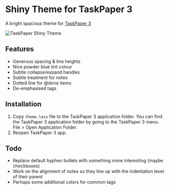 # Shiny Theme for TaskPaper 3

A bright spacious theme for [TaskPaper 3](http://taskpaper.com) 

![TaskPaper Shiny Theme](http://adrianlogue.github.io/images/taskpaper-shiny-screenshot.png "TaskPaper Shiny Theme")

## Features

- Generous spacing & line heights
- Nice powder blue tint colour
- Subtle collapse/expand handles
- Subtle treatment for notes
- Dotted line for @done items
- De-emphasised tags

## Installation

1. Copy `theme.less` file to the TaskPaper 3 application folder. You can find the TaskPaper 3 application folder by going to the TaskPaper 3 menu: File > Open Application Folder. 
2. Reopen TaskPaper 3 app.

## Todo

- Replace default hyphen bullets with something more interesting (maybe checkboxes)
- Work on the alignment of notes so they line up with the indentation level of their parent
- Perhaps some additional colors for common tags

